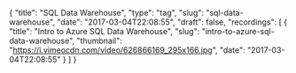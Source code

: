 {
  "title": "SQL Data Warehouse",
  "type": "tag",
  "slug": "sql-data-warehouse",
  "date": "2017-03-04T22:08:55",
  "draft": false,
  "recordings": [
    {
      "title": "Intro to Azure SQL Data Warehouse",
      "slug": "intro-to-azure-sql-data-warehouse",
      "thumbnail": "https://i.vimeocdn.com/video/626866169_295x166.jpg",
      "date": "2017-03-04T22:08:55"
    }
  ]
}